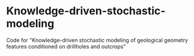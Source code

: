 # Knowledge-driven-stochastic-modeling
Code for "Knowledge-driven stochastic modeling of geological geometry features conditioned on drillholes and outcrops"
